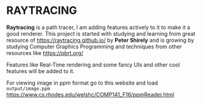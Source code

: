 # RAYTRACING

**Raytracing** is a path tracer, I am adding features actively to it to make it a good renderer.
This project is started with studying and learning from great resource of https://raytracing.github.io/ by **Peter Shirely** and is growing by studying Computer Graphics Programming and techniques from other resources like https://pbrt.org/

Features like Real-Time rendering and some fancy UIs and other cool features will be added to it.

For viewing image in ppm format go to this website and load `output/image.ppm`
https://www.cs.rhodes.edu/welshc/COMP141_F16/ppmReader.html
